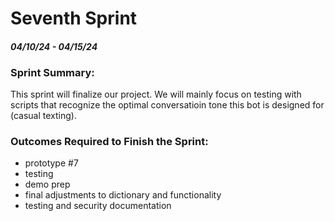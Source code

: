 # Seventh Sprint
#### ***04/10/24 - 04/15/24***

### Sprint Summary:
This sprint will finalize our project. We will mainly focus on testing with scripts that recognize the optimal conversatioin tone this bot is designed for (casual texting).

### Outcomes Required to Finish the Sprint:
  - prototype #7
  - testing
  - demo prep
  - final adjustments to dictionary and functionality
  - testing and security documentation
